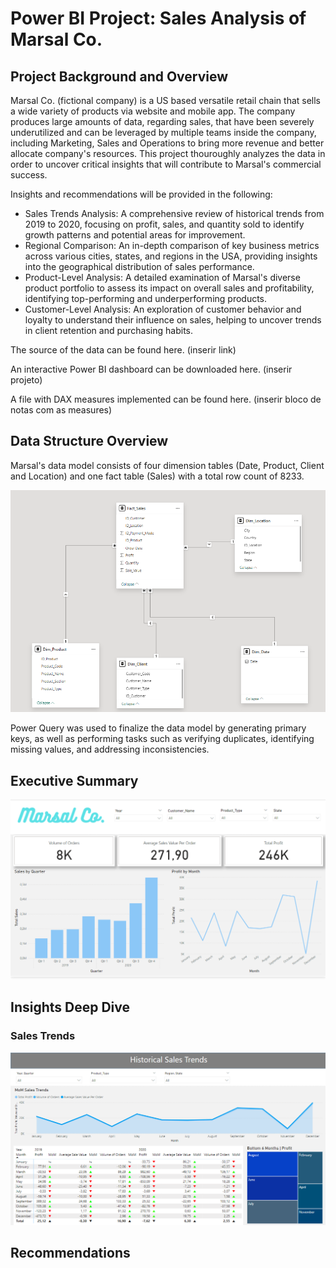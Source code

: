 # Power BI Project: Sales Analysis of Marsal Co.

## Project Background and Overview

Marsal Co. (fictional company) is a US based versatile retail chain that sells a wide variety of products via website and mobile app. The company produces large amounts of data, regarding sales, that have been severely underutilized and can be leveraged by multiple teams inside the company, including Marketing, Sales and Operations to bring more revenue and better allocate company's resources.
This project thouroughly analyzes the data in order to uncover critical insights that will contribute to Marsal's commercial success.

Insights and recommendations will be provided in the following:
- Sales Trends Analysis: A comprehensive review of historical trends from 2019 to 2020, focusing on profit, sales, and quantity sold to identify growth patterns and potential areas for improvement.
- Regional Comparison: An in-depth comparison of key business metrics across various cities, states, and regions in the USA, providing insights into the geographical distribution of sales performance.
- Product-Level Analysis: A detailed examination of Marsal's diverse product portfolio to assess its impact on overall sales and profitability, identifying top-performing and underperforming products.
- Customer-Level Analysis: An exploration of customer behavior and loyalty to understand their influence on sales, helping to uncover trends in client retention and purchasing habits.

The source of the data can be found here. (inserir link)

An interactive Power BI dashboard can be downloaded here. (inserir projeto)

A file with DAX measures implemented can be found here. (inserir bloco de notas com as measures)

## Data Structure Overview

Marsal's data model consists of four dimension tables (Date, Product, Client and Location) and one fact table (Sales) with a total row count of 8233.

![Data Model](Images/data_model.png)

Power Query was used to finalize the data model by generating primary keys, as well as performing tasks such as verifying duplicates, identifying missing values, and addressing inconsistencies.

## Executive Summary

![Data Model](Images/overview.png)

## Insights Deep Dive

### Sales Trends

![Data Model](Images/sales_trends.png)

## Recommendations


